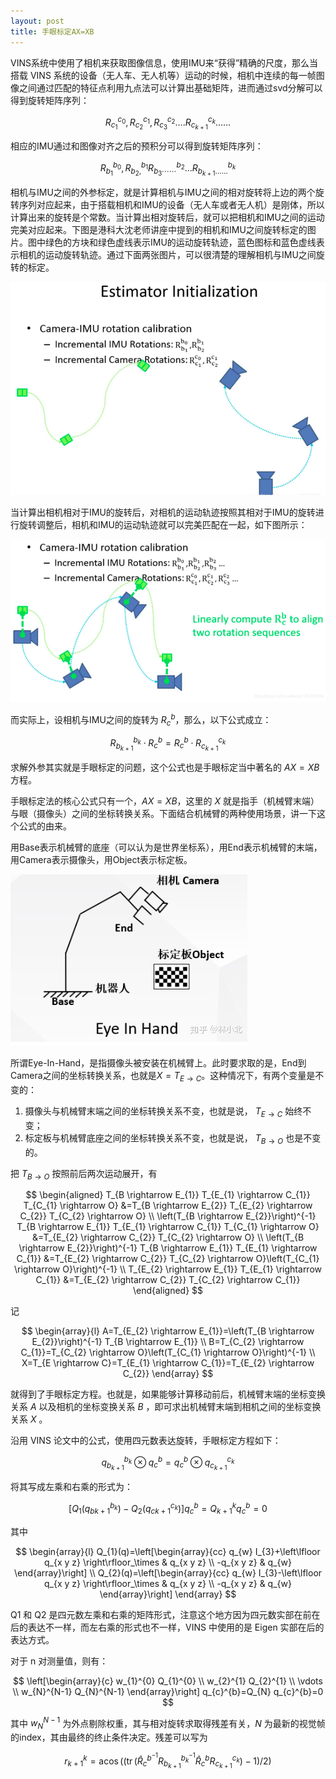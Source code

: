 ```yaml
---
layout: post
title: 手眼标定AX=XB
---
```


VINS系统中使用了相机来获取图像信息，使用IMU来“获得”精确的尺度，那么当搭载 VINS 系统的设备（无人车、无人机等）运动的时候，相机中连续的每一帧图像之间通过匹配的特征点利用九点法可以计算出基础矩阵，进而通过svd分解可以得到旋转矩阵序列：

$$
R_{c_{1}}^{c_{0}}, R_{c_{2}}^{c_{1}}, R_{c_{3}}^{c_{2}} \ldots . R_{c_{k+1}}^{c_{k}} \ldots \ldots
$$ 

相应的IMU通过和图像对齐之后的预积分可以得到旋转矩阵序列：

$$
R_{b_{1}}^{b_{0}}, R_{b_{2},}^{b_{1}} R_{b_{3} \cdots \cdots}^{b_{2}} \ldots R_{b_{k+1} \ldots \ldots}^{b_{k}}
$$

相机与IMU之间的外参标定，就是计算相机与IMU之间的相对旋转将上边的两个旋转序列对应起来，由于搭载相机和IMU的设备（无人车或者无人机）是刚体，所以计算出来的旋转是个常数。当计算出相对旋转后，就可以把相机和IMU之间的运动完美对应起来。下图是港科大沈老师讲座中提到的相机和IMU之间旋转标定的图片。图中绿色的方块和绿色虚线表示IMU的运动旋转轨迹，蓝色图标和蓝色虚线表示相机的运动旋转轨迹。通过下面两张图片，可以很清楚的理解相机与IMU之间旋转的标定。

![](https://raw.githubusercontent.com/v1otusc/PicBed/master/20211213152221.png)

当计算出相机相对于IMU的旋转后，对相机的运动轨迹按照其相对于IMU的旋转进行旋转调整后，相机和IMU的运动轨迹就可以完美匹配在一起，如下图所示：

![](https://raw.githubusercontent.com/v1otusc/PicBed/master/20211213152319.png)

而实际上，设相机与IMU之间的旋转为 $R_c^b$，那么，以下公式成立：

$$
R_{b_{k+1}}^{b_{k}} \cdot R_{c}^{b}=R_{c}^{b} \cdot R_{c_{k+1}}^{c_{k}}
$$

求解外参其实就是手眼标定的问题，这个公式也是手眼标定当中著名的 $AX=XB$ 方程。

手眼标定法的核心公式只有一个，$AX=XB$，这里的 $X$ 就是指手（机械臂末端）与眼（摄像头）之间的坐标转换关系。下面结合机械臂的两种使用场景，讲一下这个公式的由来。

用Base表示机械臂的底座（可以认为是世界坐标系），用End表示机械臂的末端，用Camera表示摄像头，用Object表示标定板。

![](https://raw.githubusercontent.com/v1otusc/PicBed/master/20211213152513.png)


所谓Eye-In-Hand，是指摄像头被安装在机械臂上。此时要求取的是，End到Camera之间的坐标转换关系，也就是$X=T_{{E} \rightarrow C}$。这种情况下，有两个变量是不变的：

1. 摄像头与机械臂末端之间的坐标转换关系不变，也就是说， $T_{E \rightarrow C}$ 始终不变；
2. 标定板与机械臂底座之间的坐标转换关系不变，也就是说， $T_{B \rightarrow O}$ 也是不变的。

把 $T_{B \rightarrow O}$ 按照前后两次运动展开，有

$$
\begin{aligned}
T_{B \rightarrow E_{1}} T_{E_{1} \rightarrow C_{1}} T_{C_{1} \rightarrow O} &=T_{B \rightarrow E_{2}} T_{E_{2} \rightarrow C_{2}} T_{C_{2} \rightarrow O} \\
\left(T_{B \rightarrow E_{2}}\right)^{-1} T_{B \rightarrow E_{1}} T_{E_{1} \rightarrow C_{1}} T_{C_{1} \rightarrow O} &=T_{E_{2} \rightarrow C_{2}} T_{C_{2} \rightarrow O} \\
\left(T_{B \rightarrow E_{2}}\right)^{-1} T_{B \rightarrow E_{1}} T_{E_{1} \rightarrow C_{1}} &=T_{E_{2} \rightarrow C_{2}} T_{C_{2} \rightarrow O}\left(T_{C_{1} \rightarrow O}\right)^{-1} \\
T_{E_{2} \rightarrow E_{1}} T_{E_{1} \rightarrow C_{1}} &=T_{E_{2} \rightarrow C_{2}} T_{C_{2} \rightarrow C_{1}}
\end{aligned}
$$

记

$$
\begin{array}{l}
A=T_{E_{2} \rightarrow E_{1}}=\left(T_{B \rightarrow E_{2}}\right)^{-1} T_{B \rightarrow E_{1}} \\
B=T_{C_{2} \rightarrow C_{1}}=T_{C_{2} \rightarrow O}\left(T_{C_{1} \rightarrow O}\right)^{-1} \\
X=T_{E \rightarrow C}=T_{E_{1} \rightarrow C_{1}}=T_{E_{2} \rightarrow C_{2}}
\end{array}
$$

就得到了手眼标定方程。也就是，如果能够计算移动前后，机械臂末端的坐标变换关系 $A$ 以及相机的坐标变换关系 $B$ ，即可求出机械臂末端到相机之间的坐标变换关系 $X$ 。

沿用 VINS 论文中的公式，使用四元数表达旋转，手眼标定方程如下：

$$
q_{b_{k+1}}^{b_{k}} \otimes q_{c}^{b}=q_{c}^{b} \otimes q_{c_{k+1}}^{c_{k}}
$$

将其写成左乘和右乘的形式为：

$$
\left[Q_{1}\left(q_{b k+1}^{b_{k}}\right)-Q_{2}\left(q_{c k+1}^{c_{k}}\right)\right] q_{c}^{b}=Q_{k+1}^{k} q_{c}^{b}=0
$$

其中

$$
\begin{array}{l}
Q_{1}(q)=\left[\begin{array}{cc}
q_{w} I_{3}+\left\lfloor q_{x y z} \right\rfloor_\times & q_{x y z} \\
-q_{x y z} & q_{w}
\end{array}\right] \\
Q_{2}(q)=\left[\begin{array}{cc}
q_{w} I_{3}-\left\lfloor q_{x y z} \right\rfloor_\times & q_{x y z} \\
-q_{x y z} & q_{w}
\end{array}\right]
\end{array}
$$

Q1 和 Q2 是四元数左乘和右乘的矩阵形式，注意这个地方因为四元数实部在前在后的表达不一样，而左右乘的形式也不一样，VINS 中使用的是 Eigen 实部在后的表达方式。

对于 n 对测量值，则有：

$$
\left[\begin{array}{c}
w_{1}^{0} Q_{1}^{0} \\
w_{2}^{1} Q_{2}^{1} \\
\vdots \\
w_{N}^{N-1} Q_{N}^{N-1}
\end{array}\right] q_{c}^{b}=Q_{N} q_{c}^{b}=0
$$

其中 $w_{N}^{N-1}$ 为外点剔除权重，其与相对旋转求取得残差有关，$N$ 为最新的视觉帧的index，其由最终的终止条件决定。残差可以写为

$$
r_{k+1}^{k}=\operatorname{acos}\left(\left(\operatorname{tr}\left(\hat{R}_{c}^{b^{-1}} R_{b_{k+1}}^{b_{k}^{-1}} \hat{R}_{c}^{b} R_{c_{k+1}}^{c_{k}}\right)-1\right) / 2\right)
$$


